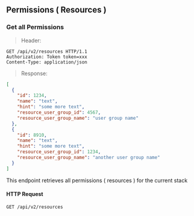 ## Permissions ( Resources )

### Get all Permissions

> Header: 

``` http
GET /api/v2/resources HTTP/1.1
Authorization: Token token=xxx
Content-Type: application/json
```

> Response:

```json
[
  {
    "id": 1234,
    "name": "text",
    "hint": "some more text",
    "resource_user_group_id": 4567,
    "resource_user_group_name": "user group name"
  },
  {
    "id": 8910,
    "name": "text",
    "hint": "some more text",
    "resource_user_group_id": 1234,
    "resource_user_group_name": "another user group name"
  }
]
```

This endpoint retrieves all permissions ( resources ) for the current stack

#### HTTP Request

`GET /api/v2/resources`
